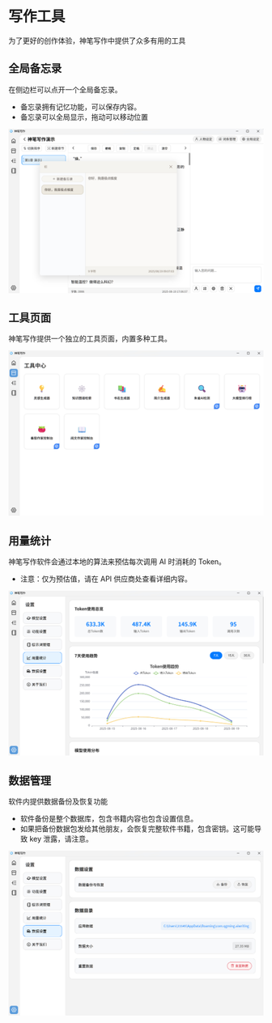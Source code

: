 # 写作工具

为了更好的创作体验，神笔写作中提供了众多有用的工具

## 全局备忘录

在侧边栏可以点开一个全局备忘录。

- 备忘录拥有记忆功能，可以保存内容。
- 备忘录可以全局显示，拖动可以移动位置

![全局备忘录](../image/memo.jpg)

## 工具页面

神笔写作提供一个独立的工具页面，内置多种工具。

![工具页面](../image/alltools.jpg)

## 用量统计

神笔写作软件会通过本地的算法来预估每次调用 AI 时消耗的 Token。

- 注意：仅为预估值，请在 API 供应商处查看详细内容。

![用量统计](../image/token.jpg)

## 数据管理

软件内提供数据备份及恢复功能

- 软件备份是整个数据库，包含书籍内容也包含设置信息。
- 如果把备份数据包发给其他朋友，会恢复完整软件书籍，包含密钥。这可能导致 key 泄露，请注意。

![备份恢复](../image/backup.jpg)

